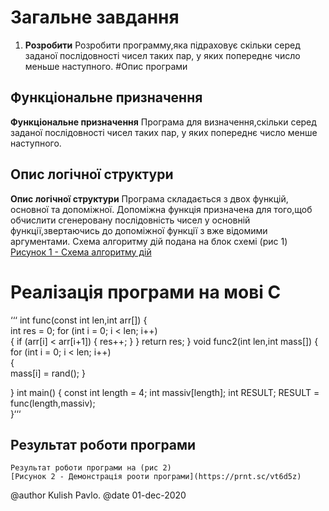 # Загальне завдання

1. **Розробити** Розробити программу,яка підраховує скільки серед заданої послідовності 
		  чисел таких пар, у яких попереднє число меньше наступного.
#Опис програми

## Функціональне призначення
**Функціональне призначення** Програма для визначення,скільки серед заданої послідовності 
				    чисел таких пар, у яких попереднє число менше наступного.
## Опис логічної структури
**Опис логічної структури**      Програма складається з двох функцій, основної та допоміжної.
				  Допоміжна функція призначена для того,щоб обчислити сгенеровану
				  послідовність чисел у основній функції,звертаючись до допоміжної
				  функції з вже відомими аргументами.
				  Схема алгоритму дій подана на блок схемі (рис 1) 
				  [Рисунок 1 - Схема алгоритму дій](https://prnt.sc/vt5vhi)
				  
# Реалізація програми на мові С
‘‘‘ int func(const int len,int arr[])
{						
	int res = 0;
	for (int i = 0; i < len; i++)		
	{
		if (arr[i] < arr[i+1])
		{
			res++;
		}
	}
	return res;
}
void func2(int len,int mass[])
{
	for (int i = 0; i < len; i++)    
	{				 
		mass[i] = rand();
	}


}
int main()
{
	const int length = 4;
	int massiv[length];
	int RESULT;
	RESULT = func(length,massiv);	
}‘‘‘
## Результат роботи програми
	Результат роботи програми на (рис 2) 
	[Рисунок 2 - Демонстрація рооти програми](https://prnt.sc/vt6d5z)


@author Kulish Pavlo.
@date 01-dec-2020

